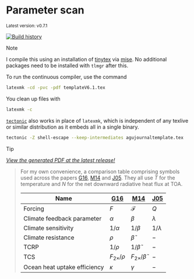 # Parameter scan

<sup>Latest version: v0.7.1</sup> <!-- x-release-please-version -->

[![Build history](https://buildstats.info/github/chart/engeir/parameter-scan?branch=main)](https://github.com/engeir/parameter-scan/actions)

<!-- dprint-ignore-start -->
> [!NOTE]
>
> I compile this using an installation of [tinytex] via [mise]. No additional packages
> need to be installed with `tlmgr` after this.
<!-- dprint-ignore-end -->

To run the continuous compiler, use the command

```bash
latexmk -cd -pvc -pdf templateV6.1.tex
```

You clean up files with

```bash
latexmk -c
```

[`tectonic`] also works in place of `latexmk`, which is independent of any texlive or
similar distribution as it embeds all in a single binary.

```bash
tectonic -Z shell-escape --keep-intermediates agujournaltemplate.tex
```

<!-- dprint-ignore-start -->
> [!TIP]
>
> [_View the generated PDF at the latest release!_](https://github.com/engeir/parameter-scan/releases/download/v0.7.1/agujournaltemplate.pdf) <!-- x-release-please-version -->
<!-- dprint-ignore-end -->

> For my own convenience, a comparison table comprising symbols used across the papers
> [G16], [M14] and [J05]. They all use $T$ for the temperature and $N$ for the net
> downward radiative heat flux at TOA.
>
> | Name                         | [G16]              | [M14]                       | [J05]       |
> | ---------------------------- | ------------------ | --------------------------- | ----------- |
> | Forcing                      | $F$                | $\mathcal{F}$               | $Q$         |
> | Climate feedback parameter   | $\alpha$           | $\beta$                     | $\lambda$   |
> | Climate sensitivity          | $1/\alpha$         | $1/\beta$                   | $1/\lambda$ |
> | Climate resistance           | $\rho$             | $\tilde{\beta}$             | $-$         |
> | TCRP                         | $1/\rho$           | $1/\tilde{\beta}$           | $-$         |
> | TCS                          | $F_{2\times}/\rho$ | $F_{2\times}/\tilde{\beta}$ | $-$         |
> | Ocean heat uptake efficiency | $\kappa$           | $\gamma$                    | $-$         |

[G16]: https://doi.org/10.1007/s00382-016-3055-1
[M14]: https://doi.org/10.1175/JCLI-D-14-00214.1
[J05]: https://doi.org/10.1007/s00382-005-0066-8
[mise]: https://mise.jdx.dev/
[tinytex]: https://yihui.org/tinytex/
[`tectonic`]: https://github.com/tectonic-typesetting/tectonic
